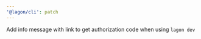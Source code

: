 ```yaml
---
'@lagon/cli': patch
---
```


Add info message with link to get authorization code when using `lagon dev`
